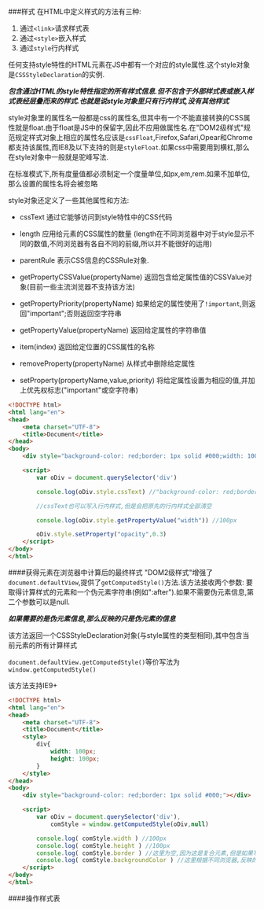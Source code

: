 ###样式
在HTML中定义样式的方法有三种:

1. 通过`<link>`请求样式表
2. 通过`<style>`嵌入样式
3. 通过`style`行内样式

任何支持style特性的HTML元素在JS中都有一个对应的style属性.这个style对象是`CSSStyleDeclaration`的实例.

**_包含通过HTML的style特性指定的所有样式信息.但不包含于外部样式表或嵌入样式表经层叠而来的样式.也就是说style对象里只有行内样式,没有其他样式_**

style对象里的属性名一般都是css的属性名,但其中有一个不能直接转换的CSS属性就是float.由于float是JS中的保留字,因此不应用做属性名.在"DOM2级样式"规范规定样式对象上相应的属性名应该是`cssFloat`,Firefox,Safari,Opear和Chrome都支持该属性,而IE8及以下支持的则是`styleFloat`.如果css中需要用到横杠,那么在style对象中一般就是驼峰写法.

在标准模式下,所有度量值都必须制定一个度量单位,如px,em,rem.如果不加单位,那么设置的属性名将会被忽略

style对象还定义了一些其他属性和方法:

- cssText 通过它能够访问到style特性中的CSS代码

- length 应用给元素的CSS属性的数量 (length在不同浏览器中对于style显示不同的数值,不同浏览器有各自不同的前缀,所以并不能很好的运用)

- parentRule 表示CSS信息的CSSRule对象.

- getPropertyCSSValue(propertyName) 返回包含给定属性值的CSSValue对象(目前一些主流浏览器不支持该方法)

- getPropertyPriority(propertyName) 如果给定的属性使用了`!important`,则返回"important";否则返回空字符串

- getPropertyValue(propertyName) 返回给定属性的字符串值

- item(index) 返回给定位置的CSS属性的名称

- removeProperty(propertyName) 从样式中删除给定属性

- setProperty(propertyName,value,priority) 将给定属性设置为相应的值,并加上优先权标志("important"或空字符串)

```html
<!DOCTYPE html>
<html lang="en">
<head>
    <meta charset="UTF-8">
    <title>Document</title>
</head>
<body>
    <div style="background-color: red;border: 1px solid #000;width: 100px;height: 100px;"></div>

    <script>
        var oDiv = document.querySelector('div')

        console.log(oDiv.style.cssText) //"background-color: red;border: 1px solid #000;width: 100px;height: 100px;"

        //cssText也可以写入行内样式,但是会把原先的行内样式全部清空

        console.log(oDiv.style.getPropertyValue("width")) //100px

        oDiv.style.setProperty("opacity",0.3)
    </script>
</body>
</html>
```

####获得元素在浏览器中计算后的最终样式
"DOM2级样式"增强了`document.defaultView`,提供了`getComputedStyle()`方法.该方法接收两个参数: 要取得计算样式的元素和一个伪元素字符串(例如":after").如果不需要伪元素信息,第二个参数可以是null.

**_如果需要的是伪元素信息,那么反映的只是伪元素的信息_**

该方法返回一个CSSStyleDeclaration对象(与style属性的类型相同),其中包含当前元素的所有计算样式

`document.defaultView.getComputedStyle()`等价写法为`window.getComputedStyle()`

该方法支持IE9+

```html
<!DOCTYPE html>
<html lang="en">
<head>
    <meta charset="UTF-8">
    <title>Document</title>
    <style>
        div{
            width: 100px;
            height: 100px;
        }
    </style>
</head>
<body>
    <div style="background-color: red;border: 1px solid #000;"></div>

    <script>
        var oDiv = document.querySelector('div'),
            comStyle = window.getComputedStyle(oDiv,null)

        console.log( comStyle.width ) //100px
        console.log( comStyle.height ) //100px
        console.log( comStyle.border ) //这里为空,因为这是复合元素,但是如果写comStyle.borderLeftWidth,那么值为1px
        console.log( comStyle.backgroundColor ) //这里根据不同浏览器,反映的方式不同,有可能是十六进制,有可能是rgb格式
    </script>
</body>
</html>
```

####操作样式表







